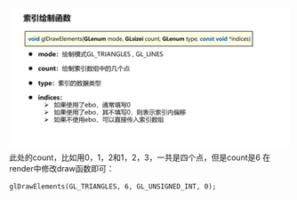 ![输入图片说明](/imgs/2024-10-22/tX9rIsAGwnBvzCT7.png)
此处的count，比如用0，1，2和1，2，3，一共是四个点，但是count是6
在render中修改draw函数即可：
```
glDrawElements(GL_TRIANGLES, 6, GL_UNSIGNED_INT, 0);
```

<!--stackedit_data:
eyJoaXN0b3J5IjpbMTU1MjcwMzM1MCwtMTMyOTE0NDg1OF19
-->
